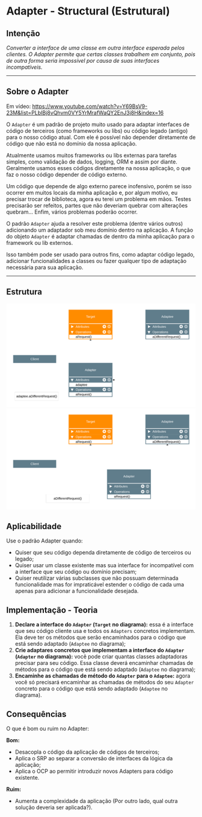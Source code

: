# Adapter - Structural (Estrutural)

## Intenção

_Converter a interface de uma classe em outra interface esperada pelos clientes. O Adapter permite que certas classes trabalhem em conjunto, pois de outra forma seria impossível por causa de suas interfaces incompatíveis._

---

## Sobre o Adapter

Em vídeo: https://www.youtube.com/watch?v=Y69BsV9-23M&list=PLbIBj8vQhvm0VY5YrMrafWaQY2EnJ3j8H&index=16

O `Adapter` é um padrão de projeto muito usado para adaptar interfaces de código de terceiros (como frameworks ou libs) ou código legado (antigo) para o nosso código atual. Com ele é possível não depender diretamente de código que não está no domínio da nossa aplicação.

Atualmente usamos muitos frameworks ou libs externas para tarefas simples, como validação de dados, logging, ORM e assim por diante. Geralmente usamos esses códigos diretamente na nossa aplicação, o que faz o nosso código depender de código externo.

Um código que depende de algo externo parece inofensivo, porém se isso ocorrer em muitos locais da minha aplicação e, por algum motivo, eu precisar trocar de biblioteca, agora eu terei um problema em mãos. Testes precisarão ser refeitos, partes que não deveriam quebrar com alterações quebram... Enfim, vários problemas poderão ocorrer.

O padrão `Adapter` ajuda a resolver este problema (dentre vários outros) adicionando um adaptador sob meu domínio dentro na aplicação. A função do objeto `Adapter` é adaptar chamadas de dentro da minha aplicação para o framework ou lib externos.

Isso também pode ser usado para outros fins, como adaptar código legado, adicionar funcionalidades a classes ou fazer qualquer tipo de adaptação necessária para sua aplicação.

---

## Estrutura

<img src="./diagrams/Adapter-Object.png" width="700px">

<img src="./diagrams/Adapter-Class.png" width="700px">

## Aplicabilidade

Use o padrão Adapter quando:

- Quiser que seu código dependa diretamente de código de terceiros ou legado;
- Quiser usar um classe existente mas sua interface for incompatível com a interface que seu código ou domínio precisam;
- Quiser reutilizar várias subclasses que não possuam determinada funcionalidade mas for impraticável estender o código de cada uma apenas para adicionar a funcionalidade desejada.

## Implementação - Teoria

1. **Declare a interface do `Adapter` (`Target` no diagrama):** essa é a interface que seu código cliente usa e todos os `Adapters` concretos implementam. Ela deve ter os métodos que serão encaminhados para o código que está sendo adaptado (`Adaptee` no diagrama);
2. **Crie adaptares concretos que implementam a interface do `Adapter` (`Adapter` no diagrama):** você pode criar quantas classes adaptadoras precisar para seu código. Essa classe deverá encaminhar chamadas de métodos para o código que está sendo adaptado (`Adaptee` no diagrama);
3. **Encaminhe as chamadas de método do `Adapter` para o `Adaptee`:** agora você só precisará encaminhar as chamadas de métodos do seu `Adapter` concreto para o código que está sendo adaptado (`Adaptee` no diagrama).

## Consequências

O que é bom ou ruim no Adapter:

**Bom:**

- Desacopla o código da aplicação de códigos de terceiros;
- Aplica o SRP ao separar a conversão de interfaces da lógica da aplicação;
- Aplica o OCP ao permitir introduzir novos Adapters para código existente.

**Ruim:**

- Aumenta a complexidade da aplicação (Por outro lado, qual outra solução deveria ser aplicada?).
